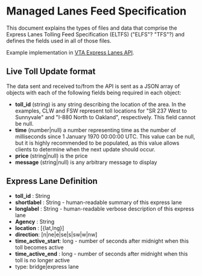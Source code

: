 # Managed Lanes Feed Specification

This document explains the types of files and data that comprise the Express Lanes Tolling Feed Specification (ELTFS) ("ELFS"? "TFS"?) and defines the fields used in all of those files.

Example implementation in [VTA Express Lanes API](https://github.com/vta/expresslanes-api).

## Live Toll Update format

The data sent and received to/from the API is sent as a JSON array of objects with each of the following fields being required in each object:

* **toll_id** (string) is any string describing the location of the area. In the examples, CLW and FSW represent toll locations for "SR 237 West to Sunnyvale" and "I-880 North to Oakland", respectively. This field cannot be null.
* **time** (number|null) a number representing time as the number of milliseconds since 1 January 1970 00:00:00 UTC. This value can be null, but it is highly recommended to be populated, as this value allows clients to determine when the next update should occur.
* **price** (string|null) is the price
* **message** (string|null) is any arbitrary message to display

## Express Lane Definition

* **toll_id** : String
* **shortlabel** : String - human-readable summary of this express lane
* **longlabel** : String - human-readable verbose description of this express lane
* **Agency** : String
* **location** :  [{lat,lng}]
* **direction**: [n|ne|e|se|s|sw|w|nw]
* **time_active_start**: long - number of seconds after midnight when this toll becomes active
* **time_active_end** : long - number of seconds after midnight when this toll is no longer active
* type: bridge|express lane
